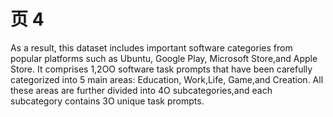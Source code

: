 # 页 4
As a result, this dataset includes important software categories from popular platforms such as Ubuntu, Google Play, Microsoft Store,and Apple Store. It comprises 1,2OO software task prompts that have been carefully categorized into 5 main areas: Education, Work,Life, Game,and Creation. All these areas are further divided into 4O subcategories,and each subcategory contains 3O unique task prompts.